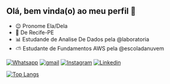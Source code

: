 ## Olá, bem vinda(o) ao meu perfil 👋

- :wink: Pronome Ela/Dela
- :palm_tree: De Recife-PE
- :bar_chart: Estudande de Analise De Dados pela @laboratoria
- :partly_sunny: Estudante de Fundamentos AWS pela @escoladanuvem
  
[![Whatsapp](https://img.shields.io/badge/WhatsApp-25D366?style=for-the-badge&logo=whatsapp&logoColor=white)](55081999063669)
[![gmail](https://img.shields.io/badge/Gmail-D14836?style=for-the-badge&logo=gmail&logoColor=white)](limatalitasantos@gmail.com)
[![Instagram](	https://img.shields.io/badge/Instagram-E4405F?style=for-the-badge&logo=instagram&logoColor=white)](https://www.instagram.com/tatalima_santos/)
[![Linkedin](https://img.shields.io/badge/LinkedIn-0077B5?style=for-the-badge&logo=linkedin&logoColor=white)](https://www.linkedin.com/in/talita-lima-63725020a/)

[![Top Langs](https://github-readme-stats.vercel.app/api/top-langs/?username=TalitaLima33)](https://github.com/anuraghazra/github-readme-stats)
          
